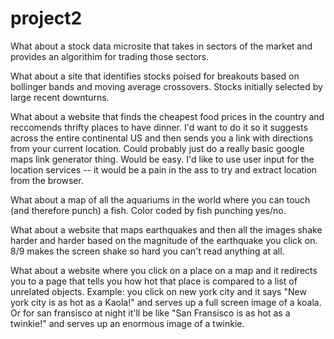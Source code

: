 # project2


What about a stock data microsite that takes in sectors of the market and provides an algorithim for trading those sectors. 

What about a site that identifies stocks poised for breakouts based on bollinger bands and moving average crossovers. Stocks initially selected by large recent downturns. 

What about a website that finds the cheapest food prices in the country and reccomends thrifty places to have dinner. I'd want to do it so it suggests across the entire continental US and then sends you a link with directions from your current location. Could probably just do a really basic google maps link generator thing. Would be easy. I'd like to use user input for the location services -- it would be a pain in the ass to try and extract location from the browser. 
 
 
What about a map of all the aquariums in the world where you can touch (and therefore punch) a fish. Color coded by fish punching yes/no. 

What about a website that maps earthquakes and then all the images shake harder and harder based on the magnitude of the earthquake you click on. 8/9 makes the screen shake so hard you can't read anything at all. 

What about a website where you click on a place on a map and it redirects you to a page that tells you how hot that place is compared to a list of unrelated objects. Example: you click on new york city and it says "New york city is as hot as a Kaola!" and serves up a full screen image of a koala. Or for san fransisco at night it'll be like "San Fransisco is as hot as a twinkie!" and serves up an enormous image of a twinkie. 





